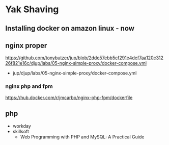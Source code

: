 # Yak Shaving

## Installing docker on amazon linux - now

## nginx proper

https://github.com/tonybutzer/jup/blob/2dde57ebb5cf291e4def7aa120c31226f821e16c/djup/labs/05-nginx-simple-proxy/docker-compose.yml

- jup/djup/labs/05-nginx-simple-proxy/docker-compose.yml 


### nginx php and fpm

https://hub.docker.com/r/jmcarbo/nginx-php-fpm/dockerfile


## php

- workday 
- skillsoft 
	- Web Programming with PHP and MySQL: A Practical Guide
